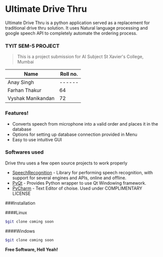 # Ultimate Drive Thru
Ultimate Drive Thru is a python application served as a replacement for traditional drive thru solution. It uses Natural language processing and google speech API to completely automate the ordering process.

### TYIT SEM-5 PROJECT
>This is a project submission for AI Subject
>St Xavier's College, Mumbai


| Name | Roll no. |
| ------ | ------ |
| Anay Singh | ------ |
| Farhan Thakur | 64 |    
| Vyshak Manikandan | 72 |

### Features!

  - Converts speech from microphone into a valid order and places it in the database
  - Options for setting up database connection provided in Menu
  - Easy to use intuitive GUI





### Softwares used

Drive thru uses a few open source projects to work properly

- [SpeechRecognition](https://pypi.python.org/pypi/SpeechRecognition/) - Library for performing speech recognition, with support for several engines and APIs, online and offline.
- [PyQt](https://pypi.python.org/pypi/PyQt4) - Provides Python wrapper to use Qt Windowing framework.
- [PyCharm](https://www.jetbrains.com/pycharm/) - Text Editor of choise. Used under COMPLIMENTARY LICENSE










###Installation

####Linux

```sh
$git clone coming soon
```
####Windows
```sh
$git clone coming soon
```







**Free Software, Hell Yeah!**


